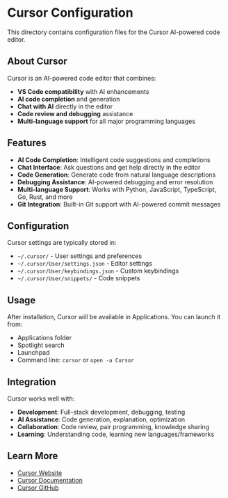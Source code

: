 # Cursor Configuration

This directory contains configuration files for the Cursor AI-powered code editor.

## About Cursor

Cursor is an AI-powered code editor that combines:
- **VS Code compatibility** with AI enhancements
- **AI code completion** and generation
- **Chat with AI** directly in the editor
- **Code review and debugging** assistance
- **Multi-language support** for all major programming languages

## Features

- **AI Code Completion**: Intelligent code suggestions and completions
- **Chat Interface**: Ask questions and get help directly in the editor
- **Code Generation**: Generate code from natural language descriptions
- **Debugging Assistance**: AI-powered debugging and error resolution
- **Multi-language Support**: Works with Python, JavaScript, TypeScript, Go, Rust, and more
- **Git Integration**: Built-in Git support with AI-powered commit messages

## Configuration

Cursor settings are typically stored in:
- `~/.cursor/` - User settings and preferences
- `~/.cursor/User/settings.json` - Editor settings
- `~/.cursor/User/keybindings.json` - Custom keybindings
- `~/.cursor/User/snippets/` - Code snippets

## Usage

After installation, Cursor will be available in Applications.
You can launch it from:
- Applications folder
- Spotlight search
- Launchpad
- Command line: `cursor` or `open -a Cursor`

## Integration

Cursor works well with:
- **Development**: Full-stack development, debugging, testing
- **AI Assistance**: Code generation, explanation, optimization
- **Collaboration**: Code review, pair programming, knowledge sharing
- **Learning**: Understanding code, learning new languages/frameworks

## Learn More

- [Cursor Website](https://cursor.sh/)
- [Cursor Documentation](https://docs.cursor.sh/)
- [Cursor GitHub](https://github.com/getcursor/cursor)

